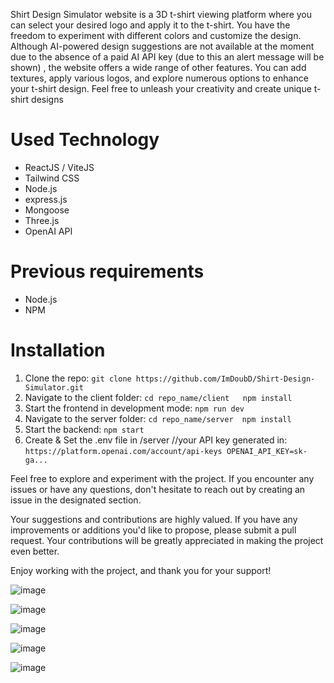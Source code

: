 Shirt Design Simulator website is a 3D t-shirt viewing platform where you can select your desired logo and apply it to the t-shirt. You have the freedom to experiment with different colors and customize the design. Although AI-powered design suggestions are not available at the moment due to the absence of a paid AI API key (due to this an alert message will be shown) , the website offers a wide range of other features. You can add textures, apply various logos, and explore numerous options to enhance your t-shirt design. Feel free to unleash your creativity and create unique t-shirt designs

# Used Technology
- ReactJS / ViteJS
- Tailwind CSS
- Node.js
- express.js
- Mongoose
- Three.js
- OpenAI API

# Previous requirements
- Node.js
- NPM
  
# Installation
1. Clone the repo: `git clone https://github.com/ImDoubD/Shirt-Design-Simulator.git`
2. Navigate to the client folder: `cd repo_name/client   npm install`
3. Start the frontend in development mode: `npm run dev`
4. Navigate to the server folder: `cd repo_name/server  npm install`
5. Start the backend: `npm start`
6. Create & Set the .env file in /server //your API key generated in: `https://platform.openai.com/account/api-keys OPENAI_API_KEY=sk-ga...`

Feel free to explore and experiment with the project. If you encounter any issues or have any questions, don't hesitate to reach out by creating an issue in the designated section.

Your suggestions and contributions are highly valued. If you have any improvements or additions you'd like to propose, please submit a pull request. Your contributions will be greatly appreciated in making the project even better.

Enjoy working with the project, and thank you for your support!

![image](https://github.com/ImDoubD/Shirt-Design-Simulator/assets/129399840/34f94cb0-2a1a-4d11-88fe-b252dfc13f2c)

![image](https://github.com/ImDoubD/Shirt-Design-Simulator/assets/129399840/c1fe7f42-d317-4286-b388-cffbac9030f6)

![image](https://github.com/ImDoubD/Shirt-Design-Simulator/assets/129399840/4fdd2f3e-a30f-4596-a8d5-1e8ab978eabb)

![image](https://github.com/ImDoubD/Shirt-Design-Simulator/assets/129399840/49098e16-53c2-4bec-be6b-9ebe1ddb6cd8)

![image](https://github.com/ImDoubD/Shirt-Design-Simulator/assets/129399840/5574bff3-e3b2-45b0-9fda-7cc9f416e9bb)





